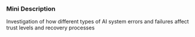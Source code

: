### Mini Description

Investigation of how different types of AI system errors and failures affect trust levels and recovery processes
